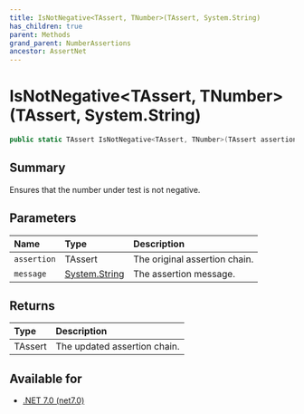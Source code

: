 ```yaml
---
title: IsNotNegative<TAssert, TNumber>(TAssert, System.String)
has_children: true
parent: Methods
grand_parent: NumberAssertions
ancestor: AssertNet
---
```

# IsNotNegative&lt;TAssert, TNumber&gt;(TAssert, System.String)

```csharp
public static TAssert IsNotNegative<TAssert, TNumber>(TAssert assertion, System.String message);
```

## Summary
Ensures that the number under test is not negative.

## Parameters
|Name|Type|Description|
|:-|:-|:-|
|`assertion`|TAssert|The original assertion chain.|
|`message`|[System.String](https://learn.microsoft.com/en-us/dotnet/api/system.string)|The assertion message.|

## Returns
|Type|Description|
|:-|:-|
|TAssert|The updated assertion chain.|

## Available for
- [.NET 7.0 (net7.0)](https://versionsof.net/core/7.0/)
